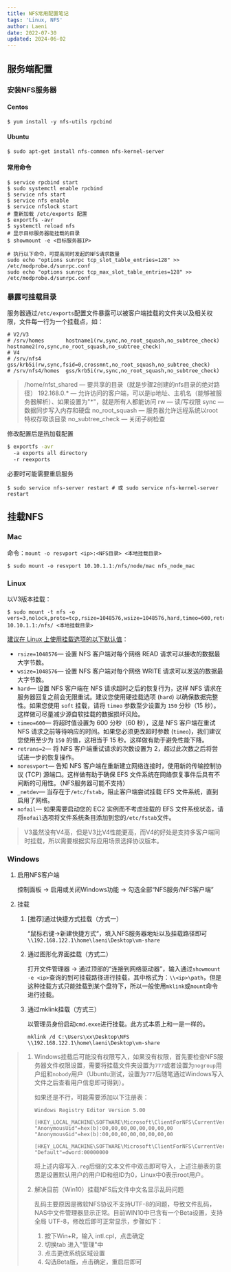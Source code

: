 ```yaml
---
title: NFS常用配置笔记
tags: 'Linux, NFS'
author: Laeni
date: 2022-07-30
updated: 2024-06-02
---
```


## 服务端配置

### 安装NFS服务器

#### Centos

```shell
$ yum install -y nfs-utils rpcbind
```

#### Ubuntu

```shell
$ sudo apt-get install nfs-common nfs-kernel-server
```

#### 常用命令

```shell
$ service rpcbind start
$ sudo systemctl enable rpcbind
$ service nfs start
$ service nfs enable
$ service nfslock start
# 重新加载 /etc/exports 配置
$ exportfs -avr
$ systemctl reload nfs
# 显示目标服务器能挂载的目录
$ showmount -e <目标服务器IP>

# 执行以下命令，可提高同时发起的NFS请求数量
sudo echo "options sunrpc tcp_slot_table_entries=128" >>  /etc/modprobe.d/sunrpc.conf 
sudo echo "options sunrpc tcp_max_slot_table_entries=128" >>  /etc/modprobe.d/sunrpc.conf
```

### 暴露可挂载目录

服务器通过`/etc/exports`配置文件暴露可以被客户端挂载的文件夹以及相关权限，文件每一行为一个挂载点，如：

```
# V2/V3
# /srv/homes       hostname1(rw,sync,no_root_squash,no_subtree_check) hostname2(ro,sync,no_root_squash,no_subtree_check)
# V4
# /srv/nfs4        gss/krb5i(rw,sync,fsid=0,crossmnt,no_root_squash,no_subtree_check)
# /srv/nfs4/homes  gss/krb5i(rw,sync,no_root_squash,no_subtree_check)
```

> /home/nfst_shared — 要共享的目录（就是步骤2创建的nfs目录的绝对路径）
> 192.168.0.*              — 允许访问的客户端，可以是ip地址、主机名（能够被服务器解析）、如果设置为"*"，就是所有人都能访问
> rw                              — 读/写权限
> sync                          — 数据同步写入内存和硬盘
> no_root_squash      — 服务器允许远程系统以root特权存取该目录
> no_subtree_check  — 关闭子树检查

修改配置后是热加载配置

```bash
$ exportfs -avr
  -a exports all directory
  -r reexports
```

必要时可能需要重启服务

```shell
$ sudo service nfs-server restart # 或 sudo service nfs-kernel-server restart
```

## 挂载NFS

### Mac

命令：`mount -o resvport <ip>:<NFS目录> <本地挂载目录>`

```shell
$ sudo mount -o resvport 10.10.1.1:/nfs/node/mac nfs_node_mac
```

### Linux

以V3版本挂载：

```shell
$ sudo mount -t nfs -o vers=3,nolock,proto=tcp,rsize=1048576,wsize=1048576,hard,timeo=600,retrans=2,resvport 10.10.1.1:/nfs/ <本地挂载目录>
```

[建议在 Linux 上使用挂载选项的以下默认值](https://docs.amazonaws.cn/efs/latest/ug/mounting-fs-nfs-mount-settings.html)：

- `rsize=1048576`— 设置 NFS 客户端对每个网络 READ 请求可以接收的数据最大字节数。
- `wsize=1048576`— 设置 NFS 客户端对每个网络 WRITE 请求可以发送的数据最大字节数。
- `hard`— 设置 NFS 客户端在 NFS 请求超时之后的恢复行为，这样 NFS 请求在服务器回复之前会无限重试。建议您使用硬挂载选项 (`hard`) 以确保数据完整性。如果您使用 `soft` 挂载，请将 `timeo` 参数至少设置为 `150` 分秒（15 秒）。这样做可尽量减少源自软挂载的数据损坏风险。
- `timeo=600`— 将超时值设置为 600 分秒（60 秒），这是 NFS 客户端在重试 NFS 请求之前等待响应的时间。如果您必须更改超时参数 (`timeo`)，我们建议您使用至少为 `150` 的值，这相当于 15 秒。这样做有助于避免性能下降。
- `retrans=2`— 将 NFS 客户端重试请求的次数设置为 2，超过此次数之后将尝试进一步的恢复操作。
- `noresvport`— 告知 NFS 客户端在重新建立网络连接时，使用新的传输控制协议 (TCP) 源端口。这样做有助于确保 EFS 文件系统在网络恢复事件后具有不间断的可用性。（NFS服务器可能不支持）
- `_netdev`— 当存在于`/etc/fstab`，阻止客户端尝试挂载 EFS 文件系统，直到启用了网络。
- `nofail`— 如果需要启动您的 EC2 实例而不考虑挂载的 EFS 文件系统状态，请将`nofail`选项将文件系统条目添加到您的`/etc/fstab`文件。

> V3虽然没有V4高，但是V3比V4性能更高，而V4的好处是支持多客户端同时挂载，所以需要根据实际应用场景选择协议版本。

### Windows

1. 启用NFS客户端

   控制面板 -> 启用或关闭Windows功能 -> 勾选全部“NFS服务/NFS客户端”

2. 挂载

   1. [推荐]通过快捷方式挂载（方式一）

      “鼠标右键->新建快捷方式“，填入NFS服务器地址以及挂载路径即可`\\192.168.122.1\home\laeni\Desktop\vm-share`

   2. 通过图形化界面挂载（方式二）

      打开文件管理器 -> 通过顶部的“连接到网络驱动器”，输入通过`showmount -e <ip>`查询的到可挂载路径进行挂载，其中格式为：`\\<ip>\path`，但是这种挂载方式只能挂载到某个盘符下，所以一般使用`mklink`或`mount`命令进行挂载。

   3. 通过mklink挂载（方式三）

      以管理员身份启动`cmd.exxe`进行挂载。此方式本质上和一是一样的。

      ```
      mklink /d C:\Users\xx\Desktop\NFS \\192.168.122.1\home\laeni\Desktop\vm-share
      ```

> 1. Windows挂载后可能没有权限写入，如果没有权限，首先要检查NFS服务器文件权限设置，需要将挂载文件夹设置为`777`或者设置为`nogroup`用户组和`nobody`用户（Ubuntu测试，设置为`777`后随笔通过Windows写入文件之后查看用户信息即可得到）。
>
>    如果还是不行，可能需要添加以下注册表：
>
>    ```
>    Windows Registry Editor Version 5.00
>    
>    [HKEY_LOCAL_MACHINE\SOFTWARE\Microsoft\ClientForNFS\CurrentVersion\Default]
>    "AnonymousUid"=hex(b):00,00,00,00,00,00,00,00
>    "AnonymousGid"=hex(b):00,00,00,00,00,00,00,00
>    
>    [HKEY_LOCAL_MACHINE\SOFTWARE\Microsoft\ClientForNFS\CurrentVersion\Default\RegNotify]
>    "Default"=dword:00000000
>    ```
>
>    将上述内容写入`.reg`后缀的文本文件中双击即可导入，上述注册表的意思是设置默认用户的用户ID和组ID为0，Linux中0表示root用户。
>
> 2. 解决目前（Win10）挂载NFS后文件中文名显示乱码问题
>
>    乱码主要原因是微软NFS协议不支持UTF-8的问题，导致文件乱码，NAS中文件管理器显示正常。目前WIN10中已含有一个Beta设置，支持全局 UTF-8，修改后即可正常显示，步骤如下：
>
>    1. 按下Win+R，输入 intl.cpl，点击确定
>    2. 切换tab 进入"管理"中
>    3. 点击更改系统区域设置
>    4. 勾选Beta版，点击确定，重启后即可

